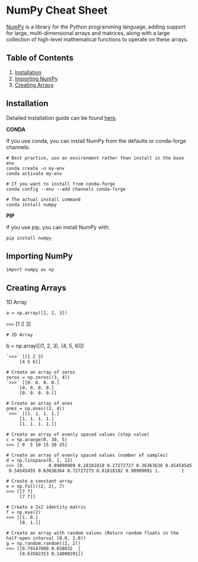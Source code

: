 # NumPy Cheat Sheet
[NumPy](http://www.numpy.org) is a library for the Python programming language, adding support for large, multi-dimensional arrays and matrices, along with a large collection of high-level mathematical functions to operate on these arrays.

## Table of Contents
1. [Installation](#introduction)
2. [Importing NumPy](#importing-numpy)
3. [Creating Arrays](#creating-arrays)

## Installation

Detailed installation guide can be found [here](https://numpy.org/install/).

**CONDA**

If you use conda, you can install NumPy from the defaults or conda-forge channels:
```
# Best practice, use an environment rather than install in the base env
conda create -n my-env
conda activate my-env

# If you want to install from conda-forge
conda config --env --add channels conda-forge

# The actual install command
conda install numpy
```

**PIP**

If you use pip, you can install NumPy with:
```
pip install numpy
```

## Importing NumPy
```
import numpy as np
```

## Creating Arrays

1D Array
```
a = np.array([1, 2, 3]) 
```
`>>>` [1 2 3]
```
# 2D Array
```
b = np.array([(1, 2, 3), (4, 5, 6)])
```
`>>>` [[1 2 3]
     [4 5 6]]
     
# Create an array of zeros
zeros = np.zeros((3, 4))
`>>>` [[0. 0. 0. 0.]
     [0. 0. 0. 0.]
     [0. 0. 0. 0.]]

# Create an array of ones
ones = np.ones((3, 4))
`>>>` [[1. 1. 1. 1.]
     [1. 1. 1. 1.]
     [1. 1. 1. 1.]]

# Create an array of evenly spaced values (step value)
c = np.arange(0, 30, 5)
>>> [ 0  5 10 15 20 25]

# Create an array of evenly spaced values (number of samples)
d = np.linspace(0, 1, 12)
>>> [0.         0.09090909 0.18181818 0.27272727 0.36363636 0.45454545
 0.54545455 0.63636364 0.72727273 0.81818182 0.90909091 1.        ]

# Create a constant array
e = np.full((2, 2), 7)
>>> [[7 7]
     [7 7]]

# Create a 2x2 identity matrix
f = np.eye(2)
>>> [[1. 0.]
     [0. 1.]]

# Create an array with random values (Return random floats in the half-open interval [0.0, 1.0))
g = np.random.random((2, 2)) 
>>> [[0.79147008 0.658632  ]
     [0.63582353 0.14000391]]
```



